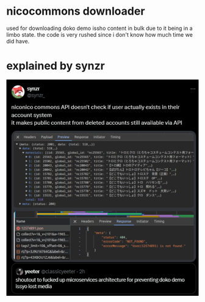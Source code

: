# nicocommons downloader
used for downloading doko demo issho content in bulk due to it being in a limbo state. the code is very rushed since i don't know how much time we did have.
# explained by synzr
![the user @synzr_ quote retweeting the tweet "shoutout to fucked up microservices architecture for preventing doko demo issyo lost media" by @classicyeeter with the tweet "niconico commons API doesn't check if user actually exists in their account system it makes public content from deleted accounts still available via API" and a screenshot of inspect element showing that the user doesn't exist and their creations still existing](img/image.png)
